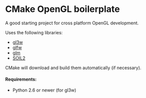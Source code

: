 # CMake OpenGL boilerplate

A good starting project for cross platform OpenGL development.

Uses the following libraries:
  - [gl3w](https://github.com/skaslev/gl3w)
  - [glfw](http://www.glfw.org/)
  - [glm](http://glm.g-truc.net/)
  - [SOIL2](https://bitbucket.org/SpartanJ/soil2)

CMake will download and build them automatically (if necessary).

#### Requirements:
  - Python 2.6 or newer (for gl3w)
